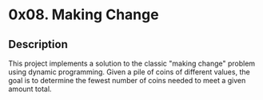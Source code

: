 # 0x08. Making Change

## Description

This project implements a solution to the classic "making change" problem using dynamic programming. Given a pile of coins of different values, the goal is to determine the fewest number of coins needed to meet a given amount total.
